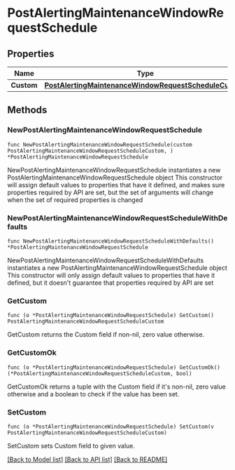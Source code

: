 # PostAlertingMaintenanceWindowRequestSchedule

## Properties

Name | Type | Description | Notes
------------ | ------------- | ------------- | -------------
**Custom** | [**PostAlertingMaintenanceWindowRequestScheduleCustom**](PostAlertingMaintenanceWindowRequestScheduleCustom.md) |  | 

## Methods

### NewPostAlertingMaintenanceWindowRequestSchedule

`func NewPostAlertingMaintenanceWindowRequestSchedule(custom PostAlertingMaintenanceWindowRequestScheduleCustom, ) *PostAlertingMaintenanceWindowRequestSchedule`

NewPostAlertingMaintenanceWindowRequestSchedule instantiates a new PostAlertingMaintenanceWindowRequestSchedule object
This constructor will assign default values to properties that have it defined,
and makes sure properties required by API are set, but the set of arguments
will change when the set of required properties is changed

### NewPostAlertingMaintenanceWindowRequestScheduleWithDefaults

`func NewPostAlertingMaintenanceWindowRequestScheduleWithDefaults() *PostAlertingMaintenanceWindowRequestSchedule`

NewPostAlertingMaintenanceWindowRequestScheduleWithDefaults instantiates a new PostAlertingMaintenanceWindowRequestSchedule object
This constructor will only assign default values to properties that have it defined,
but it doesn't guarantee that properties required by API are set

### GetCustom

`func (o *PostAlertingMaintenanceWindowRequestSchedule) GetCustom() PostAlertingMaintenanceWindowRequestScheduleCustom`

GetCustom returns the Custom field if non-nil, zero value otherwise.

### GetCustomOk

`func (o *PostAlertingMaintenanceWindowRequestSchedule) GetCustomOk() (*PostAlertingMaintenanceWindowRequestScheduleCustom, bool)`

GetCustomOk returns a tuple with the Custom field if it's non-nil, zero value otherwise
and a boolean to check if the value has been set.

### SetCustom

`func (o *PostAlertingMaintenanceWindowRequestSchedule) SetCustom(v PostAlertingMaintenanceWindowRequestScheduleCustom)`

SetCustom sets Custom field to given value.



[[Back to Model list]](../README.md#documentation-for-models) [[Back to API list]](../README.md#documentation-for-api-endpoints) [[Back to README]](../README.md)


